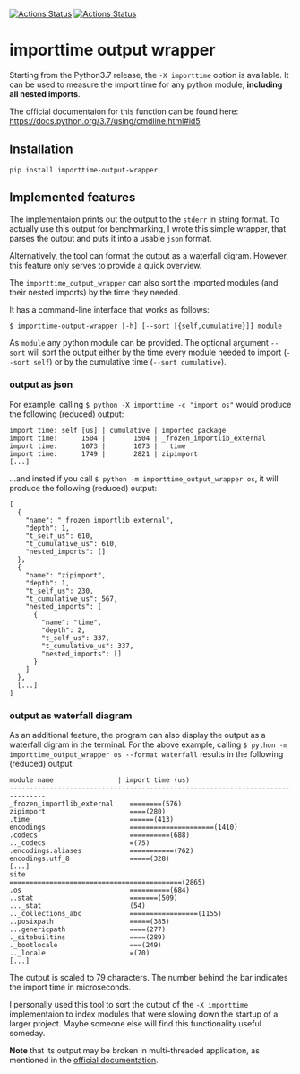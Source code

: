[![Actions Status](https://github.com/dominikwalk/importtime_output_wrapper/workflows/main/badge.svg)](https://github.com/dominikwalk/importtime_output_wrapper/actions)
[![Actions Status](https://github.com/dominikwalk/importtime_output_wrapper/workflows/pre-commit/badge.svg)](https://github.com/dominikwalk/importtime_output_wrapper/actions)

# importtime output wrapper

Starting from the Python3.7 release, the ```-X importtime``` option is available.
It can be used to measure the import time for any python module, **including all nested imports**.

The official documentaion for this function can be found here:
https://docs.python.org/3.7/using/cmdline.html#id5

## Installation

`pip install importtime-output-wrapper`

## Implemented features

The implementaion prints out the output to the ```stderr``` in string format. To actually use this output for benchmarking, I wrote this simple wrapper, that parses the output and puts it into a usable ```json``` format.

Alternatively, the tool can format the output as a waterfall digram. However, this feature only serves to provide a quick overview.

The ```importtime_output_wrapper``` can also sort the imported modules (and their nested imports) by the time they needed.

It has a command-line interface that works as follows:

```console
$ importtime-output-wrapper [-h] [--sort [{self,cumulative}]] module
```

As ```module``` any python module can be provided.
The optional argument ```--sort``` will sort the output either by the time every module needed to import (```--sort self```) or by the cumulative time (```--sort cumulative```).
### output as json
For example: calling ```$ python -X importtime -c "import os"``` would produce the following (reduced) output:
```console
import time: self [us] | cumulative | imported package
import time:      1504 |       1504 | _frozen_importlib_external
import time:      1073 |       1073 |   time
import time:      1749 |       2821 | zipimport
[...]
```

...and insted if you call ```$ python -m importtime_output_wrapper os```, it will produce the following (reduced) output:
```console
[
  {
    "name": "_frozen_importlib_external",
    "depth": 1,
    "t_self_us": 610,
    "t_cumulative_us": 610,
    "nested_imports": []
  },
  {
    "name": "zipimport",
    "depth": 1,
    "t_self_us": 230,
    "t_cumulative_us": 567,
    "nested_imports": [
      {
        "name": "time",
        "depth": 2,
        "t_self_us": 337,
        "t_cumulative_us": 337,
        "nested_imports": []
      }
    ]
  },
  [...]
]
```
### output as waterfall diagram
As an additional feature, the program can also display the output as a waterfall digram in the terminal. For the above example, calling ```$ python -m importtime_output_wrapper os --format waterfall``` results in the following (reduced) output:
```console
module name                | import time (us)
-------------------------------------------------------------------------------
_frozen_importlib_external    ========(576)
zipimport                     ====(280)
.time                         ======(413)
encodings                     =====================(1410)
.codecs                       ==========(688)
.._codecs                     =(75)
.encodings.aliases            ===========(762)
encodings.utf_8               =====(328)
[...]
site                          ===========================================(2865)
.os                           ==========(684)
..stat                        =======(509)
..._stat                      (54)
.._collections_abc            =================(1155)
..posixpath                   =====(385)
...genericpath                ====(277)
._sitebuiltins                ====(289)
._bootlocale                  ===(249)
.._locale                     =(70)
[...]
```
The output is scaled to 79 characters. The number behind the bar indicates the import time in microseconds.

I personally used this tool to sort the output of the ```-X importtime``` implementaion to index modules that were slowing down the startup of a larger project.
Maybe someone else will find this functionality useful someday.

**Note** that its output may be broken in multi-threaded application, as mentioned in the [official documentation](https://docs.python.org/3.7/using/cmdline.html#id5 "importtime documentation").
